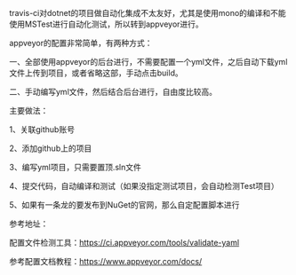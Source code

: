 travis-ci对dotnet的项目做自动化集成不太友好，尤其是使用mono的编译和不能使用MSTest进行自动化测试，所以转到appveyor进行。

appveyor的配置非常简单，有两种方式：

一、全部使用appveyor的后台进行，不需要配置一个yml文件，之后自动下载yml文件上传到项目，或者省略这部，手动点击build。

二、手动编写yml文件，然后结合后台进行，自由度比较高。

主要做法：

1、关联github账号

2、添加github上的项目

3、编写yml项目，只需要置顶.sln文件

4、提交代码，自动编译和测试（如果没指定测试项目，会自动检测Test项目）

5、如果有一条龙的要发布到NuGet的官网，那么自定配置脚本进行

参考地址：

配置文件检测工具：https://ci.appveyor.com/tools/validate-yaml

参考配置文档教程：https://www.appveyor.com/docs/